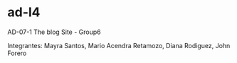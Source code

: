 # ad-l4
AD-07-1 The blog Site - Group6

Integrantes: Mayra Santos, Mario Acendra Retamozo, Diana Rodiguez, John Forero
